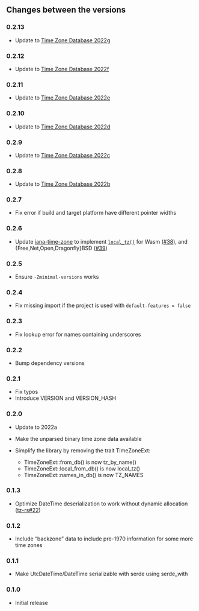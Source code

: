 ## Changes between the versions

### 0.2.13

* Update to [Time Zone Database 2022g](https://mm.icann.org/pipermail/tz-announce/2022-November/000076.html)

### 0.2.12

* Update to [Time Zone Database 2022f](https://mm.icann.org/pipermail/tz-announce/2022-October/000075.html)

### 0.2.11

* Update to [Time Zone Database 2022e](https://mm.icann.org/pipermail/tz-announce/2022-October/000074.html)

### 0.2.10

* Update to [Time Zone Database 2022d](https://mm.icann.org/pipermail/tz-announce/2022-September/000073.html)

### 0.2.9

* Update to [Time Zone Database 2022c](https://mm.icann.org/pipermail/tz-announce/2022-August/000072.html)

### 0.2.8

* Update to [Time Zone Database 2022b](https://mm.icann.org/pipermail/tz-announce/2022-August/000071.html)

### 0.2.7

* Fix error if build and target platform have different pointer widths

### 0.2.6

* Update [iana-time-zone](https://crates.io/crates/iana-time-zone) to implement
  [`local_tz()`](https://docs.rs/tzdb/0.2.6/tzdb/fn.local_tz.html) for
  Wasm ([#38](https://github.com/strawlab/iana-time-zone/pull/38)), and
  {Free,Net,Open,Dragonfly}BSD ([#39](https://github.com/strawlab/iana-time-zone/pull/39))

### 0.2.5

* Ensure `-Zminimal-versions` works

### 0.2.4

* Fix missing import if the project is used with `default-features = false`

### 0.2.3

* Fix lookup error for names containing underscores

### 0.2.2

* Bump dependency versions

### 0.2.1

* Fix typos
* Introduce VERSION and VERSION_HASH

### 0.2.0

* Update to 2022a
* Make the unparsed binary time zone data available
* Simplify the library by removing the trait TimeZoneExt:

   * TimeZoneExt::from_db() is now tz_by_name()
   * TimeZoneExt::local_from_db() is now local_tz()
   * TimeZoneExt::names_in_db() is now TZ_NAMES

### 0.1.3

* Optimize DateTime deserialization to work without dynamic allocation
  ([tz-rs#22](https://github.com/x-hgg-x/tz-rs/pull/22))

### 0.1.2

* Include “backzone” data to include pre-1970 information for some more time zones

### 0.1.1

* Make UtcDateTime/DateTime serializable with serde using serde_with

### 0.1.0

* Initial release
